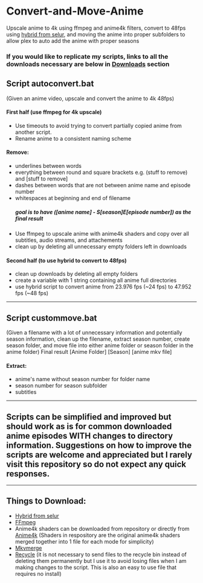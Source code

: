 # Convert-and-Move-Anime
Upscale anime to 4k using ffmpeg and anime4k filters, convert to 48fps using [hybrid from selur](https://www.selur.de/downloads), and moving the anime into proper subfolders to allow plex to auto add the anime with proper seasons

### If you would like to replicate my scripts, links to all the downloads necessary are below in [Downloads](https://github.com/ryandash/Convert-and-Move-Anime/blob/main/README.md#downloads) section

## Script autoconvert.bat
(Given an anime video, upscale and convert the anime to 4k 48fps)
#### First half (use ffmpeg for 4k upscale)
- Use timeouts to avoid trying to convert partially copied anime from another script.
- Rename anime to a consistent naming scheme
#### Remove:
  - underlines between words
  - everything between round and square brackets e.g. (stuff to remove) and [stuff to remove]
  - dashes between words that are not between anime name and episode number
  - whitespaces at beginning and end of filename
     ##### goal is to have ([anime name] - S[season]E[episode number]) as the final result
- Use ffmpeg to upscale anime with anime4k shaders and copy over all subtitles, audio streams, and attachements
- clean up by deleting all unnecessary empty folders left in downloads
#### Second half (to use hybrid to convert to 48fps)
- clean up downloads by deleting all empty folders
- create a variable with 1 string containing all anime full directories
- use hybrid script to convert anime from 23.976 fps (~24 fps) to 47.952 fps (~48 fps)
-----------------------------------------------

## Script custommove.bat
(Given a filename with a lot of unnecessary information and potentially season information, clean up the filename, extract season number, create season folder, and move file into either anime folder or season folder in the anime folder)
Final result
[Anime Folder]
	[Season]
		[anime mkv file]
 #### Extract:
  - anime's name without season number for folder name
  - season number for season subfolder
  - subtitles
-----------------------------------------------
  
## Scripts can be simplified and improved but should work as is for common downloaded anime episodes **WITH** changes to directory information. Suggestions on how to improve the scripts are welcome and appreciated but I rarely visit this repository so do not expect any quick responses.
-----------------------------------------------

## Things to Download:
  - [Hybrid from selur](https://www.selur.de/downloads)
  - [FFmpeg](https://ffmpeg.org/download.html)
  - Anime4k shaders can be downloaded from repository or directly from [Anime4k](https://github.com/bloc97/Anime4K) (Shaders in respository are the original anime4k shaders merged together into 1 file for each mode for simplicity)
  - [Mkvmerge](https://mkvtoolnix.download/downloads.html#windows:~:text=repository%20directory%20yourself.-,Windows,-Download)
  - [Recycle](http://www.maddogsw.com/cmdutils/cmdutils.zip) (it is not necessary to send files to the recycle bin instead of deleting them permanently but I use it to avoid losing files when I am making changes to the script. This is also an easy to use file that requires no install)
  
  
